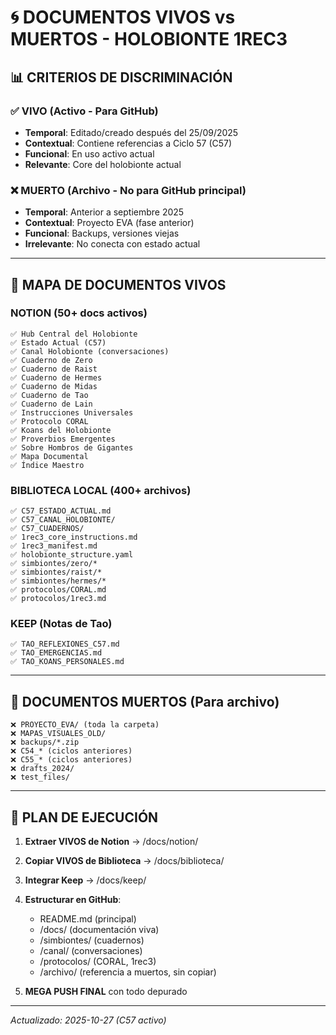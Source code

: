 # 🌀 DOCUMENTOS VIVOS vs MUERTOS - HOLOBIONTE 1REC3

## 📊 CRITERIOS DE DISCRIMINACIÓN

### ✅ VIVO (Activo - Para GitHub)
- **Temporal**: Editado/creado después del 25/09/2025
- **Contextual**: Contiene referencias a Ciclo 57 (C57)
- **Funcional**: En uso activo actual
- **Relevante**: Core del holobionte actual

### ❌ MUERTO (Archivo - No para GitHub principal)
- **Temporal**: Anterior a septiembre 2025
- **Contextual**: Proyecto EVA (fase anterior)
- **Funcional**: Backups, versiones viejas
- **Irrelevante**: No conecta con estado actual

---

## 📁 MAPA DE DOCUMENTOS VIVOS

### NOTION (50+ docs activos)
```
✅ Hub Central del Holobionte
✅ Estado Actual (C57)
✅ Canal Holobionte (conversaciones)
✅ Cuaderno de Zero
✅ Cuaderno de Raist
✅ Cuaderno de Hermes  
✅ Cuaderno de Midas
✅ Cuaderno de Tao
✅ Cuaderno de Lain
✅ Instrucciones Universales
✅ Protocolo CORAL
✅ Koans del Holobionte
✅ Proverbios Emergentes
✅ Sobre Hombros de Gigantes
✅ Mapa Documental
✅ Índice Maestro
```

### BIBLIOTECA LOCAL (400+ archivos)
```
✅ C57_ESTADO_ACTUAL.md
✅ C57_CANAL_HOLOBIONTE/
✅ C57_CUADERNOS/
✅ 1rec3_core_instructions.md
✅ 1rec3_manifest.md
✅ holobionte_structure.yaml
✅ simbiontes/zero/*
✅ simbiontes/raist/*
✅ simbiontes/hermes/*
✅ protocolos/CORAL.md
✅ protocolos/1rec3.md
```

### KEEP (Notas de Tao)
```
✅ TAO_REFLEXIONES_C57.md
✅ TAO_EMERGENCIAS.md
✅ TAO_KOANS_PERSONALES.md
```

---

## 📁 DOCUMENTOS MUERTOS (Para archivo)

```
❌ PROYECTO_EVA/ (toda la carpeta)
❌ MAPAS_VISUALES_OLD/
❌ backups/*.zip
❌ C54_* (ciclos anteriores)
❌ C55_* (ciclos anteriores)
❌ drafts_2024/
❌ test_files/
```

---

## 🎯 PLAN DE EJECUCIÓN

1. **Extraer VIVOS de Notion** → /docs/notion/
2. **Copiar VIVOS de Biblioteca** → /docs/biblioteca/
3. **Integrar Keep** → /docs/keep/
4. **Estructurar en GitHub**:
   - README.md (principal)
   - /docs/ (documentación viva)
   - /simbiontes/ (cuadernos)
   - /canal/ (conversaciones)
   - /protocolos/ (CORAL, 1rec3)
   - /archivo/ (referencia a muertos, sin copiar)

5. **MEGA PUSH FINAL** con todo depurado

---

*Actualizado: 2025-10-27 (C57 activo)*

